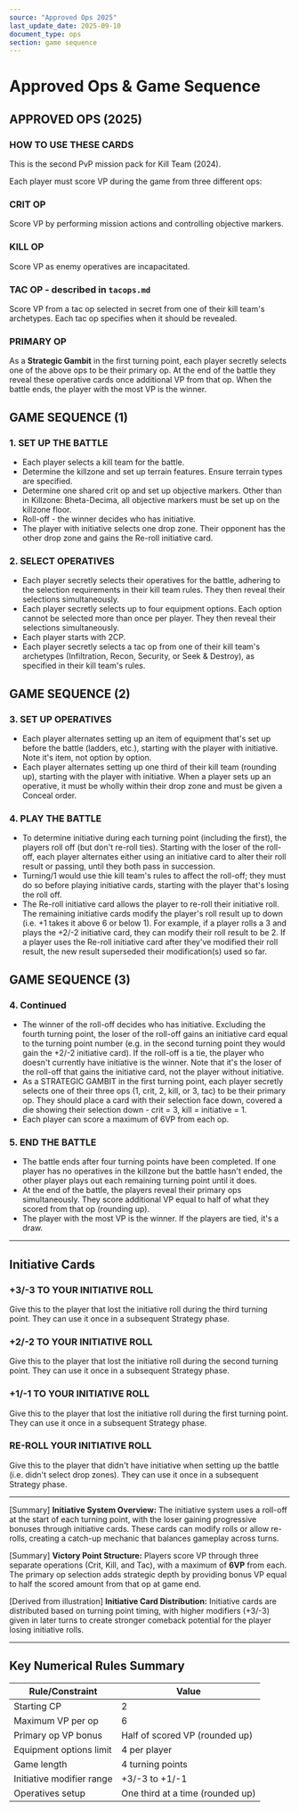 ```yaml
---
source: "Approved Ops 2025"
last_update_date: 2025-09-10
document_type: ops
section: game sequence
---
```


# Approved Ops & Game Sequence

## APPROVED OPS (2025)

### HOW TO USE THESE CARDS
This is the second PvP mission pack for Kill Team (2024).

Each player must score VP during the game from three different ops:

### CRIT OP
Score VP by performing mission actions and controlling objective markers.

### KILL OP
Score VP as enemy operatives are incapacitated.

### TAC OP - described in `tacops.md`
Score VP from a tac op selected in secret from one of their kill team's archetypes. Each tac op specifies when it should be revealed.

### PRIMARY OP
As a **Strategic Gambit** in the first turning point, each player secretly selects one of the above ops to be their primary op. At the end of the battle they reveal these operative cards once additional VP from that op. When the battle ends, the player with the most VP is the winner.

## GAME SEQUENCE (1)

### 1. SET UP THE BATTLE
* Each player selects a kill team for the battle.
* Determine the killzone and set up terrain features. Ensure terrain types are specified.
* Determine one shared crit op and set up objective markers. Other than in Killzone: Bheta-Decima, all objective markers must be set up on the killzone floor.
* Roll-off - the winner decides who has initiative.
* The player with initiative selects one drop zone. Their opponent has the other drop zone and gains the Re-roll initiative card.

### 2. SELECT OPERATIVES
* Each player secretly selects their operatives for the battle, adhering to the selection requirements in their kill team rules. They then reveal their selections simultaneously.
* Each player secretly selects up to four equipment options. Each option cannot be selected more than once per player. They then reveal their selections simultaneously.
* Each player starts with 2CP.
* Each player secretly selects a tac op from one of their kill team's archetypes (Infiltration, Recon, Security, or Seek & Destroy), as specified in their kill team's rules.

## GAME SEQUENCE (2)

### 3. SET UP OPERATIVES
* Each player alternates setting up an item of equipment that's set up before the battle (ladders, etc.), starting with the player with initiative. Note it's item, not option by option.
* Each player alternates setting up one third of their kill team (rounding up), starting with the player with initiative. When a player sets up an operative, it must be wholly within their drop zone and must be given a Conceal order.

### 4. PLAY THE BATTLE
* To determine initiative during each turning point (including the first), the players roll off (but don't re-roll ties). Starting with the loser of the roll-off, each player alternates either using an initiative card to alter their roll result or passing, until they both pass in succession.
* Turning/1 would use thie kill team's rules to affect the roll-off; they must do so before playing initiative cards, starting with the player that's losing the roll off.
* The Re-roll initiative card allows the player to re-roll their initiative roll. The remaining initiative cards modify the player's roll result up to down (i.e. +1 takes it above 6 or below 1). For example, if a player rolls a 3 and plays the +2/-2 initiative card, they can modify their roll result to be 2. If a player uses the Re-roll initiative card after they've modified their roll result, the new result superseded their modification(s) used so far.

## GAME SEQUENCE (3)

### 4. Continued
* The winner of the roll-off decides who has initiative. Excluding the fourth turning point, the loser of the roll-off gains an initiative card equal to the turning point number (e.g. in the second turning point they would gain the +2/-2 initiative card). If the roll-off is a tie, the player who doesn't currently have initiative is the winner. Note that it's the loser of the roll-off that gains the initiative card, not the player without initiative.
* As a STRATEGIC GAMBIT in the first turning point, each player secretly selects one of their three ops (1, crit, 2, kill, or 3, tac) to be their primary op. They should place a card with their selection face down, covered a die showing their selection down - crit = 3, kill = initiative = 1.
* Each player can score a maximum of 6VP from each op.

### 5. END THE BATTLE
* The battle ends after four turning points have been completed. If one player has no operatives in the killzone but the battle hasn't ended, the other player plays out each remaining turning point until it does.
* At the end of the battle, the players reveal their primary ops simultaneously. They score additional VP equal to half of what they scored from that op (rounding up).
* The player with the most VP is the winner. If the players are tied, it's a draw.

---

## Initiative Cards

### +3/-3 TO YOUR INITIATIVE ROLL
Give this to the player that lost the initiative roll during the third turning point. They can use it once in a subsequent Strategy phase.

### +2/-2 TO YOUR INITIATIVE ROLL
Give this to the player that lost the initiative roll during the second turning point. They can use it once in a subsequent Strategy phase.

### +1/-1 TO YOUR INITIATIVE ROLL
Give this to the player that lost the initiative roll during the first turning point. They can use it once in a subsequent Strategy phase.

### RE-ROLL YOUR INITIATIVE ROLL
Give this to the player that didn't have initiative when setting up the battle (i.e. didn't select drop zones). They can use it once in a subsequent Strategy phase.

---

[Summary]
**Initiative System Overview:**
The initiative system uses a roll-off at the start of each turning point, with the loser gaining progressive bonuses through initiative cards. These cards can modify rolls or allow re-rolls, creating a catch-up mechanic that balances gameplay across turns.

[Summary]
**Victory Point Structure:**
Players score VP through three separate operations (Crit, Kill, and Tac), with a maximum of **6VP** from each. The primary op selection adds strategic depth by providing bonus VP equal to half the scored amount from that op at game end.

[Derived from illustration]
**Initiative Card Distribution:**
Initiative cards are distributed based on turning point timing, with higher modifiers (+3/-3) given in later turns to create stronger comeback potential for the player losing initiative rolls.

---

## Key Numerical Rules Summary

| Rule/Constraint | Value |
|----------------|--------|
| Starting CP | 2 |
| Maximum VP per op | 6 |
| Primary op VP bonus | Half of scored VP (rounded up) |
| Equipment options limit | 4 per player |
| Game length | 4 turning points |
| Initiative modifier range | +3/-3 to +1/-1 |
| Operatives setup | One third at a time (rounded up) |
